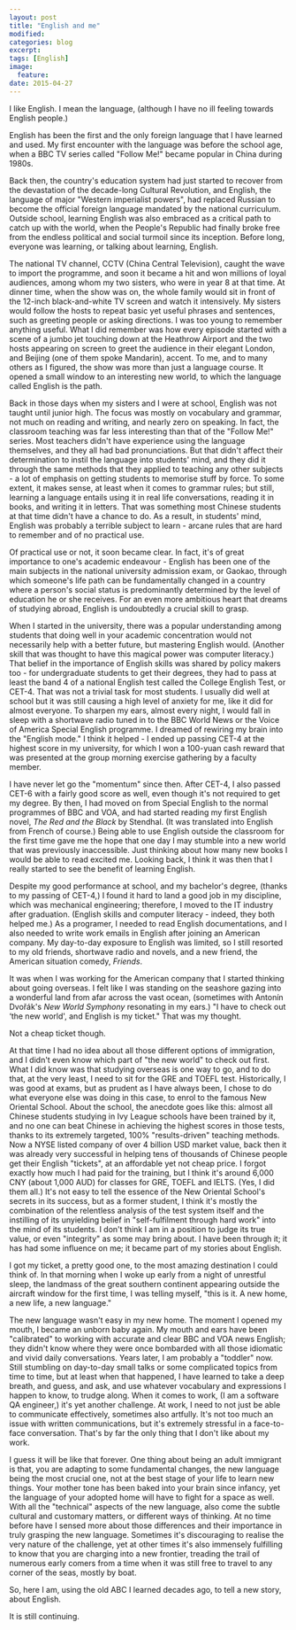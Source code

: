 ```yaml
---
layout: post
title: "English and me"
modified:
categories: blog
excerpt:
tags: [English]
image:
  feature:
date: 2015-04-27
---
```


I like English. I mean the language, (although I have no ill feeling towards English people.)

English has been the first and the only foreign language that I have learned and used. My first encounter with the language was before the school age, when a BBC TV series called "Follow Me!" became popular in China during 1980s.

Back then, the country's education system had just started to recover from the devastation of the decade-long Cultural Revolution, and English, the language of major "Western imperialist powers", had replaced Russian to become the official foreign language mandated by the national curriculum. Outside school, learning English was also embraced as a critical path to catch up with the world, when the People's Republic had finally broke free from the endless political and social turmoil since its inception. Before long, everyone was learning, or talking about learning, English.

The national TV channel, CCTV (China Central Television), caught the wave to import the programme, and soon it became a hit and won millions of loyal audiences, among whom my two sisters, who were in year 8 at that time. At dinner time, when the show was on, the whole family would sit in front of the 12-inch black-and-white TV screen and watch it intensively. My sisters would follow the hosts to repeat basic yet useful phrases and sentences, such as greeting people or asking directions. I was too young to remember anything useful. What I did remember was how every episode started with a scene of a jumbo jet touching down at the Heathrow Airport and the two hosts appearing on screen to greet the audience in their elegant London, and Beijing (one of them spoke Mandarin), accent. To me, and to many others as I figured, the show was more than just a language course. It opened a small window to an interesting new world, to which the language called English is the path.

Back in those days when my sisters and I were at school, English was not taught until junior high. The focus was mostly on vocabulary and grammar, not much on reading and writing, and nearly zero on speaking. In fact, the classroom teaching was far less interesting than that of the "Follow Me!" series. Most teachers didn't have experience using the language themselves, and they all had bad pronunciations. But that didn't affect their determination to instil the language into students' mind, and they did it through the same methods that they applied to teaching any other subjects - a lot of emphasis on getting students to memorise stuff by force. To some extent, it makes sense, at least when it comes to grammar rules; but still, learning a language entails using it in real life conversations, reading it in books, and writing it in letters. That was something most Chinese students at that time didn't have a chance to do. As a result, in students' mind, English was probably a terrible subject to learn - arcane rules that are hard to remember and of no practical use.

Of practical use or not, it soon became clear. In fact, it's of great importance to one's academic endeavour - English has been one of the main subjects in the national university admission exam, or Gaokao, through which someone's life path can be fundamentally changed in a country where a person's social status is predominantly determined by the level of education he or she receives. For an even more ambitious heart that dreams of studying abroad, English is undoubtedly a crucial skill to grasp.

When I started in the university, there was a popular understanding among students that doing well in your academic concentration would not necessarily help with a better future, but mastering English would. (Another skill that was thought to have this magical power was computer literacy.) That belief in the importance of English skills was shared by policy makers too - for undergraduate students to get their degrees, they had to pass at least the band 4 of a national English test called the College English Test, or CET-4. That was not a trivial task for most students. I usually did well at school but it was still causing a high level of anxiety for me, like it did for almost everyone. To sharpen my ears, almost every night, I would fall in sleep with a shortwave radio tuned in to the BBC World News or the Voice of America Special English programme. I dreamed of rewiring my brain into the "English mode." I think it helped - I ended up passing CET-4 at the highest score in my university, for which I won a 100-yuan cash reward that was presented at the group morning exercise gathering by a faculty member.

I have never let go the "momentum" since then. After CET-4, I also passed CET-6 with a fairly good score as well, even though it's not required to get my degree. By then, I had moved on from Special English to the normal programmes of BBC and VOA, and had started reading my first English novel, *The Red and the Black* by Stendhal. (It was translated into English from French of course.) Being able to use English outside the classroom for the first time gave me the hope that one day I may stumble into a new world that was previously inaccessible. Just thinking about how many new books I would be able to read excited me. Looking back, I think it was then that I really started to see the benefit of learning English.

Despite my good performance at school, and my bachelor's degree, (thanks to my passing of CET-4,) I found it hard to land a good job in my discipline, which was mechanical engineering; therefore, I moved to the IT industry after graduation. (English skills and computer literacy - indeed, they both helped me.) As a programer, I needed to read English documentations, and I also needed to write work emails in English after joining an American company. My day-to-day exposure to English was limited, so I still resorted to my old friends, shortwave radio and novels, and a new friend, the American situation comedy, *Friends*.

It was when I was working for the American company that I started thinking about going overseas. I felt like I was standing on the seashore gazing into a wonderful land from afar across the vast ocean, (sometimes with Antonín Dvořák's *New World Symphony* resonating in my ears.) "I have to check out ‘the new world', and English is my ticket." That was my thought.

Not a cheap ticket though.

At that time I had no idea about all those different options of immigration, and I didn't even know which part of "the new world" to check out first. What I did know was that studying overseas is one way to go, and to do that, at the very least, I need to sit for the GRE and TOEFL test. Historically, I was good at exams, but as prudent as I have always been, I chose to do what everyone else was doing in this case, to enrol to the famous New Oriental School. About the school, the anecdote goes like this: almost all Chinese students studying in Ivy League schools have been trained by it, and no one can beat Chinese in achieving the highest scores in those tests, thanks to its extremely targeted, 100% "results-driven" teaching methods. Now a NYSE listed company of over 4 billion USD market value, back then it was already very successful in helping tens of thousands of Chinese people get their English "tickets", at an affordable yet not cheap price. I forgot exactly how much I had paid for the training, but I think it's around 6,000 CNY (about 1,000 AUD) for classes for GRE, TOEFL and IELTS. (Yes, I did them all.) It's not easy to tell the essence of the New Oriental School's secrets in its success, but as a former student, I think it's mostly the combination of the relentless analysis of the test system itself and the instilling of its unyielding belief in "self-fulfilment through hard work" into the mind of its students. I don't think I am in a position to judge its true value, or even "integrity" as some may bring about. I have been through it; it has had some influence on me; it became part of my stories about English.

I got my ticket, a pretty good one, to the most amazing destination I could think of. In that morning when I woke up early from a night of unrestful sleep, the landmass of the great southern continent appearing outside the aircraft window for the first time, I was telling myself, "this is it. A new home, a new life, a new language."

The new language wasn't easy in my new home. The moment I opened my mouth, I became an unborn baby again. My mouth and ears have been "calibrated" to working with accurate and clear BBC and VOA news English; they didn't know where they were once bombarded with all those idiomatic and vivid daily conversations. Years later, I am probably a "toddler" now. Still stumbling on day-to-day small talks or some complicated topics from time to time, but at least when that happened, I have learned to take a deep breath, and guess, and ask, and use whatever vocabulary and expressions I happen to know, to trudge along. When it comes to work, (I am a software QA engineer,) it's yet another challenge. At work, I need to not just be able to communicate effectively, sometimes also artfully. It's not too much an issue with written communications, but it's extremely stressful in a face-to-face conversation. That's by far the only thing that I don't like about my work.

I guess it will be like that forever. One thing about being an adult immigrant is that, you are adapting to some fundamental changes, the new language being the most crucial one, not at the best stage of your life to learn new things. Your mother tone has been baked into your brain since infancy, yet the language of your adopted home will have to fight for a space as well. With all the "technical" aspects of the new language, also come the subtle cultural and customary matters, or different ways of thinking. At no time before have I sensed more about those differences and their importance in truly grasping the new language. Sometimes it's discouraging to realise the very nature of the challenge, yet at other times it's also immensely fulfilling to know that you are charging into a new frontier, treading the trail of numerous early comers from a time when it was still free to travel to any corner of the seas, mostly by boat.

So, here I am, using the old ABC I learned decades ago, to tell a new story, about English.

It is still continuing.
